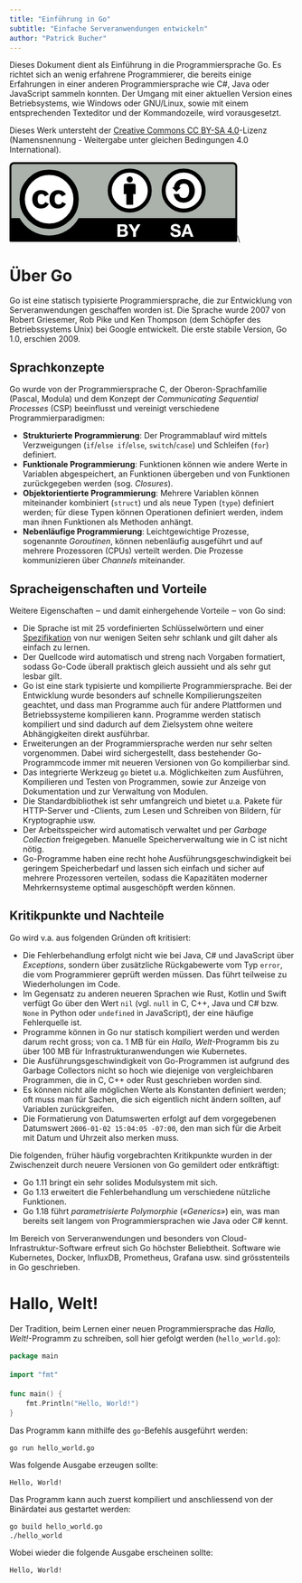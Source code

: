 ```yaml
---
title: "Einführung in Go"
subtitle: "Einfache Serveranwendungen entwickeln"
author: "Patrick Bucher"
---
```


Dieses Dokument dient als Einführung in die Programmiersprache Go. Es richtet
sich an wenig erfahrene Programmierer, die bereits einige Erfahrungen in einer
anderen Programmiersprache wie C#, Java oder JavaScript sammeln konnten. Der
Umgang mit einer aktuellen Version eines Betriebsystems, wie Windows oder
GNU/Linux, sowie mit einem entsprechenden Texteditor und der Kommandozeile, wird
vorausgesetzt.

Dieses Werk untersteht der [Creative Commons CC BY-SA
4.0](https://creativecommons.org/licenses/by-sa/4.0/deed.de)-Lizenz
(Namensnennung - Weitergabe unter gleichen Bedingungen 4.0 International).

![CC-BY-SA 4.0](pics/cc-by-sa.png)\

# Über Go

Go ist eine statisch typisierte Programmiersprache, die zur Entwicklung von
Serveranwendungen geschaffen worden ist. Die Sprache wurde 2007 von Robert
Griesemer, Rob Pike und Ken Thompson (dem Schöpfer des Betriebssystems Unix)
bei Google entwickelt. Die erste stabile Version, Go 1.0, erschien 2009.

## Sprachkonzepte

Go wurde von der Programmiersprache C, der Oberon-Sprachfamilie (Pascal, Modula)
und dem Konzept der _Communicating Sequential Processes_ (CSP) beeinflusst und
vereinigt verschiedene Programmierparadigmen:

- **Strukturierte Programmierung**: Der Programmablauf wird mittels
  Verzweigungen (`if`/`else if`/`else`, `switch`/`case`) und Schleifen (`for`)
  definiert.
- **Funktionale Programmierung**: Funktionen können wie andere Werte in
  Variablen abgespeichert, an Funktionen übergeben und von Funktionen
  zurückgegeben werden (sog. _Closures_).
- **Objektorientierte Programmierung**: Mehrere Variablen können miteinander
  kombiniert (`struct`) und als neue Typen (`type`) definiert werden; für diese 
  Typen können Operationen definiert werden, indem man ihnen Funktionen als
  Methoden anhängt.
- **Nebenläufige Programmierung**: Leichtgewichtige Prozesse, sogenannte
  _Goroutinen_, können nebenläufig ausgeführt und auf mehrere Prozessoren (CPUs)
  verteilt werden. Die Prozesse kommunizieren über _Channels_ miteinander.

## Spracheigenschaften und Vorteile

Weitere Eigenschaften ‒ und damit einhergehende Vorteile ‒ von Go sind:

- Die Sprache ist mit 25 vordefinierten Schlüsselwörtern und einer
  [Spezifikation](https://go.dev/ref/spec) von nur wenigen Seiten sehr schlank
  und gilt daher als einfach zu lernen.
- Der Quellcode wird automatisch und streng nach Vorgaben formatiert, sodass
  Go-Code überall praktisch gleich aussieht und als sehr gut lesbar gilt.
- Go ist eine stark typisierte und kompilierte Programmiersprache. Bei der
  Entwicklung wurde besonders auf schnelle Kompilierungszeiten geachtet, und
  dass man Programme auch für andere Plattformen und Betriebssysteme kompilieren
  kann. Programme werden statisch kompiliert und sind dadurch auf dem Zielsystem
  ohne weitere Abhängigkeiten direkt ausführbar.
- Erweiterungen an der Programmiersprache werden nur sehr selten vorgenommen.
  Dabei wird sichergestellt, dass bestehender Go-Programmcode immer mit neueren
  Versionen von Go kompilierbar sind.
- Das integrierte Werkzeug `go` bietet u.a. Möglichkeiten zum Ausführen,
  Kompilieren und Testen von Programmen, sowie zur Anzeige von Dokumentation und
  zur Verwaltung von Modulen.
- Die Standardbibliothek ist sehr umfangreich und bietet u.a. Pakete für
  HTTP-Server und -Clients, zum Lesen und Schreiben von Bildern, für
  Kryptographie usw.
- Der Arbeitsspeicher wird automatisch verwaltet und per _Garbage Collection_
  freigegeben. Manuelle Speicherverwaltung wie in C ist nicht nötig.
- Go-Programme haben eine recht hohe Ausführungsgeschwindigkeit bei geringem
  Speicherbedarf und lassen sich einfach und sicher auf mehrere Prozessoren
  verteilen, sodass die Kapazitäten moderner Mehrkernsysteme optimal
  ausgeschöpft werden können.

## Kritikpunkte und Nachteile

Go wird v.a. aus folgenden Gründen oft kritisiert:

- Die Fehlerbehandlung erfolgt nicht wie bei Java, C# und JavaScript über
  _Exceptions_, sondern über zusätzliche Rückgabewerte vom Typ `error`, die vom
  Programmierer geprüft werden müssen. Das führt teilweise zu Wiederholungen im
  Code.
- Im Gegensatz zu anderen neueren Sprachen wie Rust, Kotlin und Swift verfügt Go
  über den Wert `nil` (vgl. `null` in C, C++, Java und C# bzw. `None` in Python
  oder `undefined` in JavaScript), der eine häufige Fehlerquelle ist.
- Programme können in Go nur statisch kompiliert werden und werden darum recht
  gross; von ca. 1 MB für ein _Hallo, Welt_-Programm bis zu über 100 MB für
  Infrastrukturanwendungen wie Kubernetes.
- Die Ausführungsgeschwindigkeit von Go-Programmen ist aufgrund des Garbage
  Collectors nicht so hoch wie diejenige von vergleichbaren Programmen, die in
  C, C++ oder Rust geschrieben worden sind.
- Es können nicht alle möglichen Werte als Konstanten definiert werden; oft muss
  man für Sachen, die sich eigentlich nicht ändern sollten, auf Variablen
  zurückgreifen.
- Die Formatierung von Datumswerten erfolgt auf dem vorgegebenen Datumswert
  `2006-01-02 15:04:05 -07:00`, den man sich für die Arbeit mit Datum und Uhrzeit
  also merken muss.

Die folgenden, früher häufig vorgebrachten Kritikpunkte wurden in der
Zwischenzeit durch neuere Versionen von Go gemildert oder entkräftigt:

- Go 1.11 bringt ein sehr solides Modulsystem mit sich.
- Go 1.13 erweitert die Fehlerbehandlung um verschiedene nützliche Funktionen.
- Go 1.18 führt _parametrisierte Polymorphie_ (_«Generics»_) ein, was man
  bereits seit langem von Programmiersprachen wie Java oder C# kennt.

Im Bereich von Serveranwendungen und besonders von Cloud-Infrastruktur-Software
erfreut sich Go höchster Beliebtheit. Software wie Kubernetes, Docker, InfluxDB,
Prometheus, Grafana usw. sind grösstenteils in Go geschrieben.

# Hallo, Welt!

Der Tradition, beim Lernen einer neuen Programmiersprache das _Hallo,
Welt!_-Programm zu schreiben, soll hier gefolgt werden (`hello_world.go`):

```go
package main

import "fmt"

func main() {
	fmt.Println("Hello, World!")
}
```

Das Programm kann mithilfe des `go`-Befehls ausgeführt werden:

    go run hello_world.go

Was folgende Ausgabe erzeugen sollte:

    Hello, World!

Das Programm kann auch zuerst kompiliert und anschliessend von der Binärdatei
aus gestartet werden:

    go build hello_world.go
    ./hello_world

Wobei wieder die folgende Ausgabe erscheinen sollte:

    Hello, World!
